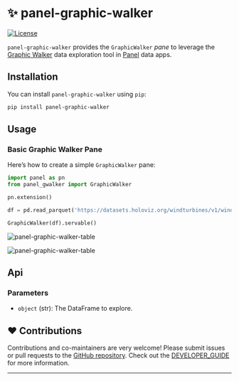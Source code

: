 # ✨ panel-graphic-walker

[![License](https://img.shields.io/badge/License-MIT%202.0-blue.svg)](https://opensource.org/licenses/MIT)

`panel-graphic-walker` provides the `GraphicWalker` *pane* to leverage the [Graphic Walker](https://github.com/Kanaries/graphic-walker) data exploration tool in [Panel](https://panel.holoviz.org/) data apps.

## Installation

You can install `panel-graphic-walker` using `pip`:

```bash
pip install panel-graphic-walker
```

## Usage

### Basic Graphic Walker Pane

Here’s how to create a simple `GraphicWalker` pane:

```python
import panel as pn
from panel_gwalker import GraphicWalker

pn.extension()

df = pd.read_parquet('https://datasets.holoviz.org/windturbines/v1/windturbines.parq')

GraphicWalker(df).servable()
```

![panel-graphic-walker-table](https://github.com/philippjfr/panel-graphic-walker/blob/main/static/panel-graphic-walker_table.png?raw=true)

![panel-graphic-walker-table](https://github.com/philippjfr/panel-graphic-walker/blob/main/static/panel-graphic-walker_plot.png?raw=true)

## Api

### Parameters

- `object` (str): The DataFrame to explore.

## ❤️ Contributions

Contributions and co-maintainers are very welcome! Please submit issues or pull requests to the [GitHub repository](https://github.com/philippjfr/panel-graphic-walker). Check out the [DEVELOPER_GUIDE](DEVELOPER_GUIDE.md) for more information.

----
